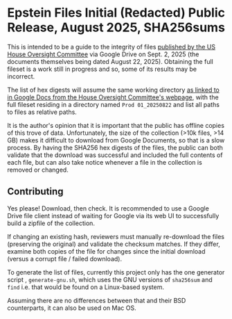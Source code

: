 # Epstein Files Initial (Redacted) Public Release, August 2025, SHA256sums

This is intended to be a guide to the integrity of files [published by the US House Oversight Committee](https://oversight.house.gov/release/oversight-committee-releases-epstein-records-provided-by-the-department-of-justice/) via Google Drive on Sept. 2, 2025 (the documents themselves being dated August 22, 2025). Obtaining the full fileset is a work still in progress and so, some of its results may be incorrect.

The list of hex digests will assume the same working directory [as linked to in Google Docs from the House Oversight Committee's webpage](https://drive.google.com/drive/folders/1TrGxDGQLDLZu1vvvZDBAh-e7wN3y6Hoz), with the full fileset residing in a directory named `Prod 01_20250822` and list all paths to files as relative paths.

It is the author's opinion that it is important that the public has offline copies of this trove of data. Unfortunately, the size of the collection (>10k files, >14 GB) makes it difficult to download from Google Documents, so that is a slow process. By having the SHA256 hex digests of the files, the public can both validate that the download was successful and included the full contents of each file, but can also take notice whenever a file in the collection is removed or changed.

## Contributing

Yes please! Download, then check. It is recommended to use a Google Drive file client instead of waiting for Google via its web UI to successfully build a zipfile of the collection. 

If changing an existing hash, reviewers must manually re-download the files (preserving the original) and validate the checksum matches. If they differ, examine both copies of the file for changes since the initial download (versus a corrupt file / failed download).

To generate the list of files, currently this project only has the one generator script , `generate-gnu.sh`, which uses the GNU versions of `sha256sum` and `find` i.e. that would be found on a Linux-based system.

Assuming there are no differences between that and their BSD counterparts, it can also be used on Mac OS.


